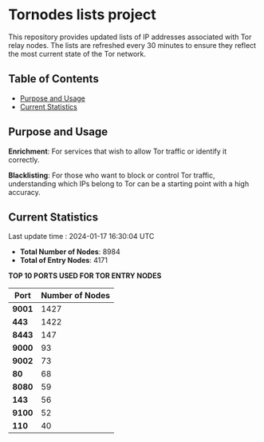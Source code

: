 # Tornodes lists project

This repository provides updated lists of IP addresses associated with Tor relay nodes. The lists are refreshed every 30 minutes to ensure they reflect the most current state of the Tor network.

## Table of Contents

- [Purpose and Usage](#purpose-and-usage)
- [Current Statistics](#current-statistics)


## Purpose and Usage

**Enrichment**: For services that wish to allow Tor traffic or identify it correctly.

**Blacklisting**: For those who want to block or control Tor traffic, understanding which IPs belong to Tor can be a starting point with a high accuracy.

## Current Statistics

Last update time : 2024-01-17 16:30:04 UTC

- **Total Number of Nodes**: 8984
- **Total of Entry Nodes**: 4171

**TOP 10 PORTS USED FOR TOR ENTRY NODES**

| **Port** | **Number of Nodes** |
|------|-----------------|
| **9001**   | 1427  |
| **443**   | 1422  |
| **8443**   | 147  |
| **9000**   | 93  |
| **9002**   | 73  |
| **80**   | 68  |
| **8080**   | 59  |
| **143**   | 56  |
| **9100**   | 52  |
| **110**   | 40  |

